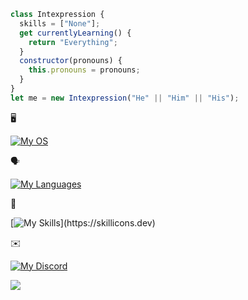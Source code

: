 <!--
**michu990/michu990** is a ✨ _special_ ✨ repository because its `README.md` (this file) appears on your GitHub profile.
-->

```javascript
class Intexpression {
  skills = ["None"];
  get currentlyLearning() {
    return "Everything";
  }
  constructor(pronouns) {
    this.pronouns = pronouns;
  }
}
let me = new Intexpression("He" || "Him" || "His");
```

🖥️

[![My OS](https://skillicons.dev/icons?i=debian,arch,ubuntu,kali,windows)](https://skillicons.dev)

🗣️

[![My Languages](https://skillicons.dev/icons?i=bash,python,c,cs,cpp,html,php,css,js,mysql)](https://skillicons.dev)

🤹

[![My Skills](https://skillicons.dev/icons?i=linux,windows,arduino,raspberrypi,autocad,matlab,vscode,docker,kubernetes,ansible,)](https://skillicons.dev)

✉️

[![My Discord](https://skillicons.dev/icons?i=discord)](https://skillicons.dev)

![](https://komarev.com/ghpvc/?username=michu990)
